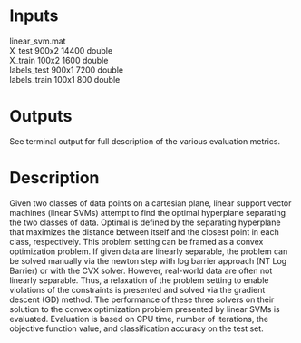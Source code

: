 # Inputs
linear_svm.mat <br/>
X_test            900x2             14400  double <br/>
X_train           100x2              1600  double <br/>
labels_test       900x1              7200  double <br/>
labels_train      100x1               800  double<br/>

# Outputs
See terminal output for full description of the various evaluation metrics.

# Description
Given two classes of data points on a cartesian plane, linear support vector machines (linear SVMs) attempt
to find the optimal hyperplane separating the two classes of data. Optimal is defined by the separating 
hyperplane that maximizes the distance between itself and the closest point in each class, respectively. 
This problem setting can be framed as a convex optimization problem.
If given data are linearly separable, the problem can be solved manually via the newton step with log barrier 
approach (NT Log Barrier) or with the CVX solver. However, real-world 
data are often not linearly separable. Thus, a relaxation of the problem setting to enable violations of the 
constraints is presented and solved via the gradient descent (GD) method. 
The performance of these three solvers on their solution to the convex optimization problem presented by linear 
SVMs is evaluated. Evaluation is based on CPU time, number of iterations, the objective 
function value, and classification accuracy on the test set.
